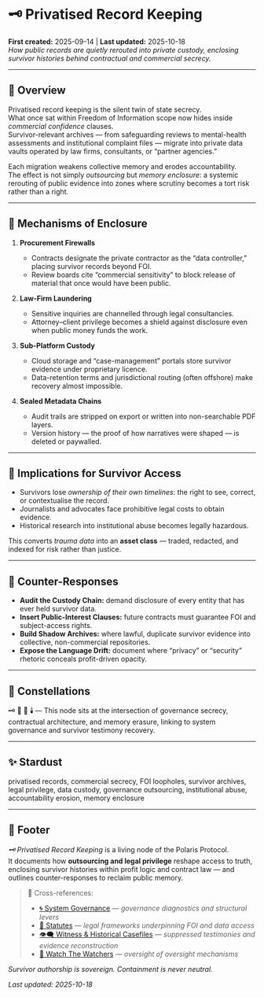# 🗝 Privatised Record Keeping  
**First created:** 2025-09-14 | **Last updated:** 2025-10-18  
*How public records are quietly rerouted into private custody, enclosing survivor histories behind contractual and commercial secrecy.*

---

## 🧩 Overview  

Privatised record keeping is the silent twin of state secrecy.  
What once sat within Freedom of Information scope now hides inside *commercial confidence* clauses.  
Survivor-relevant archives — from safeguarding reviews to mental-health assessments and institutional complaint files — migrate into private data vaults operated by law firms, consultants, or “partner agencies.”  

Each migration weakens collective memory and erodes accountability.  
The effect is not simply *outsourcing* but *memory enclosure*: a systemic rerouting of public evidence into zones where scrutiny becomes a tort risk rather than a right.

---

## 🧮 Mechanisms of Enclosure  

1. **Procurement Firewalls**  
   - Contracts designate the private contractor as the “data controller,” placing survivor records beyond FOI.  
   - Review boards cite “commercial sensitivity” to block release of material that once would have been public.  

2. **Law-Firm Laundering**  
   - Sensitive inquiries are channelled through legal consultancies.  
   - Attorney–client privilege becomes a shield against disclosure even when public money funds the work.  

3. **Sub-Platform Custody**  
   - Cloud storage and “case-management” portals store survivor evidence under proprietary licence.  
   - Data-retention terms and jurisdictional routing (often offshore) make recovery almost impossible.  

4. **Sealed Metadata Chains**  
   - Audit trails are stripped on export or written into non-searchable PDF layers.  
   - Version history — the proof of how narratives were shaped — is deleted or paywalled.  

---

## 🧭 Implications for Survivor Access  

- Survivors lose *ownership of their own timelines*: the right to see, correct, or contextualise the record.  
- Journalists and advocates face prohibitive legal costs to obtain evidence.  
- Historical research into institutional abuse becomes legally hazardous.  

This converts *trauma data* into an **asset class** — traded, redacted, and indexed for risk rather than justice.

---

## 🧰 Counter-Responses  

- **Audit the Custody Chain:** demand disclosure of every entity that has ever held survivor data.  
- **Insert Public-Interest Clauses:** future contracts must guarantee FOI and subject-access rights.  
- **Build Shadow Archives:** where lawful, duplicate survivor evidence into collective, non-commercial repositories.  
- **Expose the Language Drift:** document where “privacy” or “security” rhetoric conceals profit-driven opacity.  

---

## 🌌 Constellations  

🗝️ 🧿 📜 🕯️ — This node sits at the intersection of governance secrecy, contractual architecture, and memory erasure, linking to system governance and survivor testimony recovery.

---

## ✨ Stardust  

privatised records, commercial secrecy, FOI loopholes, survivor archives, legal privilege, data custody, governance outsourcing, institutional abuse, accountability erosion, memory enclosure

---

## 🏮 Footer  

*🗝 Privatised Record Keeping* is a living node of the Polaris Protocol.  
It documents how **outsourcing and legal privilege** reshape access to truth, enclosing survivor histories within profit logic and contract law — and outlines counter-responses to reclaim public memory.  

> 📡 Cross-references:
> 
> - [🌀 System Governance](../../🌀_System_Governance/README.md) — *governance diagnostics and structural levers*  
> - [📜 Statutes](../../🦕_Elder_Influencers/📜_Statutes/README.md) — *legal frameworks underpinning FOI and data access*  
> - [👁️‍🗨️ Witness & Historical Casefiles](../../🫀_Our_Hearts_Our_Minds/👁️‍🗨️_Witness_Historical_Casefiles/README.md) — *suppressed testimonies and evidence reconstruction*  
> - [🧿 Watch The Watchers](../../🪄_Expression_Of_Norms/🧿_Watch_The_Watchers/README.md) — *oversight of oversight mechanisms*  

*Survivor authorship is sovereign. Containment is never neutral.*  

_Last updated: 2025-10-18_

